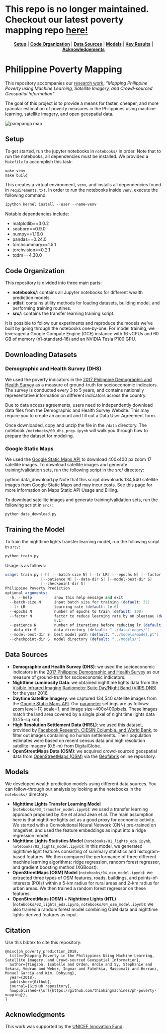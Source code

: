 <h1>This repo is no longer maintained. Checkout our latest poverty mapping repo <a href="https://github.com/thinkingmachines/unicef-ai4d-poverty-mapping">here!</h1>
<p align="center">
<b><a href="#setup">Setup</a></b>
|
<b><a href="#code-organization">Code Organization</a></b>
|
<b><a href="#data-sources">Data Sources</a></b>
|
<b><a href="#models">Models</a></b>
|
<b><a href="#key-results">Key Results</a></b>
|
<b><a href="#acknowledgements">Acknowledgements</a></b>
</p>

# Philippine Poverty Mapping

This repository accompanies our [research work](https://aiforsocialgood.github.io/icml2019/accepted/track1/pdfs/7_aisg_icml2019.pdf), 
*"Mapping Philippine Poverty using Machine Learning, Satellite Imagery, and Crowd-sourced Geospatial
Information"*.

The goal of this project is to provide a means for faster, cheaper, and 
more granular estimation of poverty measures in the Philippines using 
machine learning, satellite imagery, and open geospatial data.

![pampanga map](./assets/pampanga-map.jpg)


## Setup
To get started, run the jupyter notebooks in `notebooks/` in order. 
Note that to run the notebooks, all dependencies must be installed. We provided
a `Makefile` to accomplish this task:

```s
make venv
make build
```

This creates a virtual environment, `venv`, and installs all dependencies found
in `requirements.txt`. In order to run the notebooks inside `venv`, execute the
following command:

```s
ipython kernel install --user --name=venv
```

Notable dependencies include:
- matplotlib==3.0.2
- seaborn==0.9.0
- numpy==1.16.0
- pandas==0.24.0
- torchsummary==1.5.1
- torchvision==0.2.1
- tqdm==4.30.0

## Code Organization 

This repository is divided into three main parts:
- **notebooks/**: contains all Jupyter notebooks for different wealth
    prediction models.
- **utils/**: contains utility methods for loading datasets, building model, and
   performing training routines. 
- **src/**: contains the transfer learning training script.

It is possible to follow our experiments and reproduce the models we've built
by going through the notebooks one-by-one. For model training, we leveraged a
Google Compute Engine (GCE) instance with 16 vCPUs and 60 GB of memory
(n1-standard-16) and an NVIDIA Tesla P100 GPU. 

## Downloading Datasets

### Demographic and Health Survey (DHS)
We used the poverty indicators in the [2017 Philippine Demographic and Health Survey](https://dhsprogram.com/) as a measure of ground-truth for socioeconomic indicators. The survey is conducted every 3 to 5 years, and contains nationally representative information on different indicators across the country.

Due to data access agreements, users need to independently download data files from the Demographic and Health Survey Website. This may require you to create an account and fill out a Data User Agreement form.

Once downloaded, copy and unzip the file in the `/data` directory. The notebook `/notebooks/00_dhs_prep.ipynb` will walk you through how to prepare the dataset for modeling.

### Google Static Maps
We used the [Google Static Maps API](https://developers.google.com/maps/documentation/maps-static/intro) to download 400x400 px zoom 17 satellite images. To download satellite images and generate training/validation sets, run the following script in the src/ directory:

python data_download.py
Note that this script downloads 134,540 satellite images from Google Static Maps and may incur costs. See [this page](https://developers.google.com/maps/documentation/maps-static/usage-and-billing#static-maps) for more information on Maps Static API Usage and Billing.

To download satellite images and generate training/validation sets, run the following script in `src/`:
```s
python data_download.py
```

## Training the Model
To train the nighttime lights transfer learning model, run the following script in `src/`:
```s
python train.py
```

Usage is as follows:
```s
usage: train.py [-h] [--batch-size N] [--lr LR] [--epochs N] [--factor N]
                [--patience N] [--data-dir S] [--model-best-dir S]
                [--checkpoint-dir S]
Philippine Poverty Prediction
optional arguments:
  -h, --help          show this help message and exit
  --batch-size N      input batch size for training (default: 32)
  --lr LR             learning rate (default: 1e-6)
  --epochs N          number of epochs to train (default: 100)
  --factor N          factor to reduce learning rate by on pleateau (default:
                      0.1)
  --patience N        number of iterations before reducing lr (default: 10)
  --data-dir S        data directory (default: "../data/images/")
  --model-best-dir S  best model path (default: "../models/model.pt")
  --checkpoint-dir S  model directory (default: "../models/")
```

## Data Sources

- **Demographic and Health Survey (DHS)**: we used the socioeconomic indicators in the [2017 Philippine
    Demographic and Health Survey](https://dhsprogram.com/) as our measure of
    ground-truth for socioeconomic indicators. 
- **Nighttime Luminosity Data**: we obtained nighttime lights data from the
    [Visible Infrared Imaging Radiometer Suite Day/Night Band (VIIRS
    DNB)](https://ngdc.noaa.gov/eog/viirs/download_dnb_composites.html) for the
    year 2016. 
- **Daytime Satellite Imagery**: we captured 134,540 satellite images from the
    [Google Static Maps
    API](https://developers.google.com/maps/documentation/maps-static/intro).
    Our
    [parameter](https://developers.google.com/maps/documentation/maps-static/dev-guide)
    settings are as follows: zoom level=17, scale=1, and image
    size=400x400pixels. These images match the land area covered by a single
    pixel of night time lights data (0.25-sq.km). 
- **High Resolution Settlement Data (HRSL)**: we used this dataset, provided by
    [Facebook Research, CIESIN Columbia, and World
    Bank](https://www.ciesin.columbia.edu/data/hrsl/), to filter out images
    containing no human settlements. Their population estimates were based on recent
    census data and high resolution satellite imagery (0.5-m) from
    DigitalGlobe.
- **OpenStreetMaps Data (OSM)**: we acquired crowd-sourced geospatial data from
    [OpenStreetMaps (OSM)](https://www.openstreetmap.org) via the
    [Geofabrik](https://www.geofabrik.de/) online repository. 

## Models

We developed wealth prediction models using different data sources. You can
follow-through our analysis by looking at the notebooks in the `notebooks/`
directory.

- **Nighttime Lights Transfer Learning Model** (`notebooks/03_transfer_model.ipynb`): we used
    a transfer learning approach proposed by Xie et al and Jean et al. The main
    assumption here is that nighttime lights act as a good proxy for economic
    activity. We started with a Convolutional Neural Network (CNN)
    pre-trained on ImageNet, and used the feature embeddings as input into a ridge
    regression model.
- **Nighttime Lights Statistics Model** (`notebooks/01_lights_eda.ipynb`,
    `notebooks/03_lights_model.ipynb`): in this model, we generated nighttime
    light features consisting of summary statistics and histogram-based
    features. We then compared the performance of three different machine
    learning algorithms: ridge regression, random forest regressor, and
    gradient boosting method (XGBoost).
- **OpenStreetMaps (OSM) Model** (`notebooks/04_osm_model.ipynb`): we extracted three
    types of OSM features, roads, buildings, and points-of-interests (POIs)
    within a 5-km radius for rural areas and 2-km radius for urban areas. We
    then trained a random forest regressor on these features.
- **OpenStreetMaps (OSM) + Nighttime Lights (NTL)**
    (`notebooks/02_lights_eda.ipynb`, `notebooks/04_osm_model.ipynb`): we also
    trained a random forest model combining OSM data and nighttime
    lights-derived features as input.

## Citation
Use this bibtex to cite this repository:
```
@misc{ph_poverty_prediction_2018,
  title={Mapping Poverty in the Philippines Using Machine Learning, Satellite Imagery, and Crowd-sourced Geospatial Information},
  author={Tingzon, Isabelle and Orden, Ardie and Sy, Stephanie and Sekara, Vedran and Weber, Ingmar and Fatehkia, Masoomali and Herranz, Manuel Garcia and Kim, Dohyung},
  year={2018},
  publisher={Github},
  journal={GitHub repository},
  howpublished={\url{https://github.com/thinkingmachines/ph-poverty-mapping}},
}
```

## Acknowledgments
This work was supported by the [UNICEF Innovation Fund](https://unicefinnovationfund.org/).

